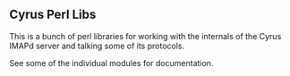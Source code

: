 Cyrus Perl Libs
---

This is a bunch of perl libraries for working with the internals of the
Cyrus IMAPd server and talking some of its protocols.

See some of the individual modules for documentation.

